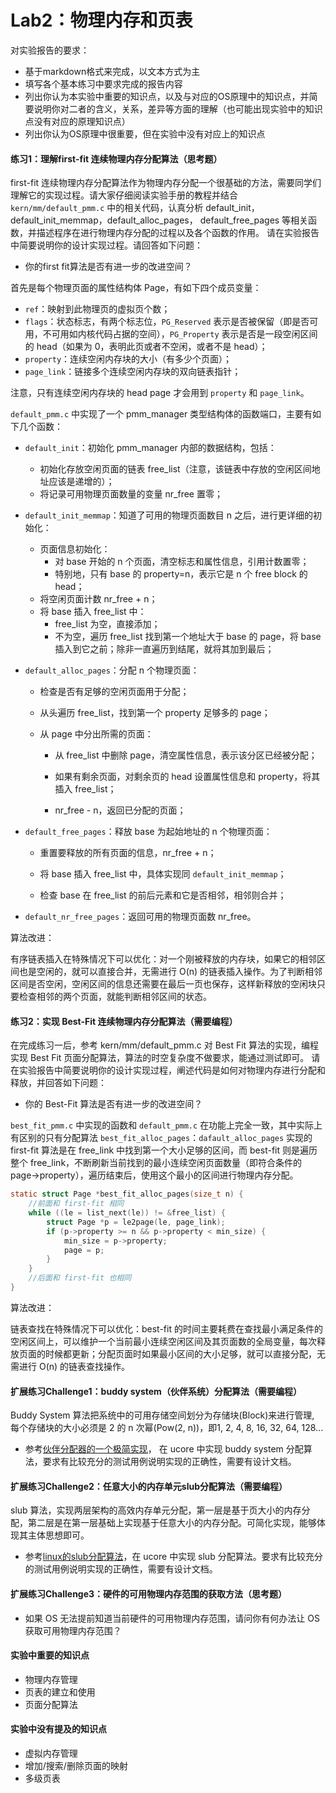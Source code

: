 # Lab2：物理内存和页表

对实验报告的要求：

- 基于markdown格式来完成，以文本方式为主
- 填写各个基本练习中要求完成的报告内容
- 列出你认为本实验中重要的知识点，以及与对应的OS原理中的知识点，并简要说明你对二者的含义，关系，差异等方面的理解（也可能出现实验中的知识点没有对应的原理知识点）
- 列出你认为OS原理中很重要，但在实验中没有对应上的知识点

#### 练习1：理解first-fit 连续物理内存分配算法（思考题）

first-fit 连续物理内存分配算法作为物理内存分配一个很基础的方法，需要同学们理解它的实现过程。请大家仔细阅读实验手册的教程并结合 `kern/mm/default_pmm.c` 中的相关代码，认真分析 default_init，default_init_memmap，default_alloc_pages， default_free_pages 等相关函数，并描述程序在进行物理内存分配的过程以及各个函数的作用。 请在实验报告中简要说明你的设计实现过程。请回答如下问题：

- 你的first fit算法是否有进一步的改进空间？

首先是每个物理页面的属性结构体 Page，有如下四个成员变量：

- `ref`：映射到此物理页的虚拟页个数；
- `flags`：状态标志，有两个标志位，`PG_Reserved` 表示是否被保留（即是否可用，不可用如内核代码占据的空间），`PG_Property` 表示是否是一段空闲区间的 head（如果为 0，表明此页或者不空闲，或者不是 head）；
- `property`：连续空闲内存块的大小（有多少个页面）；
- `page_link`：链接多个连续空闲内存块的双向链表指针；

注意，只有连续空闲内存块的 head page 才会用到 `property` 和 `page_link`。

`default_pmm.c` 中实现了一个 pmm_manager 类型结构体的函数端口，主要有如下几个函数：

- `default_init`：初始化 pmm_manager 内部的数据结构，包括：
  - 初始化存放空闲页面的链表 free_list（注意，该链表中存放的空闲区间地址应该是递增的）；
  - 将记录可用物理页面数量的变量 nr_free 置零；
  
- `default_init_memmap`：知道了可用的物理页面数目 n 之后，进行更详细的初始化：

  - 页面信息初始化：
    - 对 base 开始的 n 个页面，清空标志和属性信息，引用计数置零；
    - 特别地，只有 base 的 property=n，表示它是 n 个 free block 的 head；
  - 将空闲页面计数 nr_free + n；
  - 将 base 插入 free_list 中：
    - free_list 为空，直接添加；
    - 不为空，遍历 free_list 找到第一个地址大于 base 的 page，将 base 插入到它之前；除非一直遍历到结尾，就将其加到最后；

- `default_alloc_pages`：分配 n 个物理页面：

  - 检查是否有足够的空闲页面用于分配；

  - 从头遍历 free_list，找到第一个 property 足够多的 page；

  - 从 page 中分出所需的页面：

    - 从 free_list 中删除 page，清空属性信息，表示该分区已经被分配；

    - 如果有剩余页面，对剩余页的 head 设置属性信息和 property，将其插入 free_list；

	- nr_free - n，返回已分配的页面；

- `default_free_pages`：释放 base 为起始地址的 n 个物理页面：
  - 重置要释放的所有页面的信息，nr_free + n；

  - 将 base 插入 free_list 中，具体实现同 `default_init_memmap`；

  - 检查 base 在 free_list 的前后元素和它是否相邻，相邻则合并；

- `default_nr_free_pages`：返回可用的物理页面数 nr_free。

算法改进：

有序链表插入在特殊情况下可以优化：对一个刚被释放的内存块，如果它的相邻区间也是空闲的，就可以直接合并，无需进行 O(n) 的链表插入操作。为了判断相邻区间是否空闲，空闲区间的信息还需要在最后一页也保存，这样新释放的空闲块只要检查相邻的两个页面，就能判断相邻区间的状态。

#### 练习2：实现 Best-Fit 连续物理内存分配算法（需要编程）

在完成练习一后，参考 kern/mm/default_pmm.c 对 Best Fit 算法的实现，编程实现 Best Fit 页面分配算法，算法的时空复杂度不做要求，能通过测试即可。 请在实验报告中简要说明你的设计实现过程，阐述代码是如何对物理内存进行分配和释放，并回答如下问题：

- 你的 Best-Fit 算法是否有进一步的改进空间？

`best_fit_pmm.c` 中实现的函数和 `default_pmm.c` 在功能上完全一致，其中实际上有区别的只有分配算法 `best_fit_alloc_pages`：`dafault_alloc_pages` 实现的 first-fit 算法是在 free_link 中找到第一个大小足够的区间，而 best-fit 则是遍历整个 free_link，不断刷新当前找到的最小连续空闲页面数量（即符合条件的 page->property），遍历结束后，使用这个最小的区间进行物理内存分配。

```c
static struct Page *best_fit_alloc_pages(size_t n) {
  	//前面和 first-fit 相同
    while ((le = list_next(le)) != &free_list) {
        struct Page *p = le2page(le, page_link);
        if (p->property >= n && p->property < min_size) {
            min_size = p->property;
            page = p;
        }
    }
  	//后面和 first-fit 也相同
}
```

算法改进：

链表查找在特殊情况下可以优化：best-fit 的时间主要耗费在查找最小满足条件的空闲区间上，可以维护一个当前最小连续空闲区间及其页面数的全局变量，每次释放页面的时候都更新；分配页面时如果最小区间的大小足够，就可以直接分配，无需进行 O(n) 的链表查找操作。

#### 扩展练习Challenge1：buddy system（伙伴系统）分配算法（需要编程）

Buddy System 算法把系统中的可用存储空间划分为存储块(Block)来进行管理, 每个存储块的大小必须是 2 的 n 次幂(Pow(2, n))，即1, 2, 4, 8, 16, 32, 64, 128...

- 参考[伙伴分配器的一个极简实现](http://coolshell.cn/articles/10427.html)， 在 ucore 中实现 buddy system 分配算法，要求有比较充分的测试用例说明实现的正确性，需要有设计文档。

#### 扩展练习Challenge2：任意大小的内存单元slub分配算法（需要编程）

slub 算法，实现两层架构的高效内存单元分配，第一层是基于页大小的内存分配，第二层是在第一层基础上实现基于任意大小的内存分配。可简化实现，能够体现其主体思想即可。

- 参考[linux的slub分配算法](http://www.ibm.com/developerworks/cn/linux/l-cn-slub/)，在 ucore 中实现 slub 分配算法。要求有比较充分的测试用例说明实现的正确性，需要有设计文档。

#### 扩展练习Challenge3：硬件的可用物理内存范围的获取方法（思考题）

- 如果 OS 无法提前知道当前硬件的可用物理内存范围，请问你有何办法让 OS 获取可用物理内存范围？

#### 实验中重要的知识点

- 物理内存管理
- 页表的建立和使用
- 页面分配算法

#### 实验中没有提及的知识点

- 虚拟内存管理
- 增加/搜索/删除页面的映射
- 多级页表
